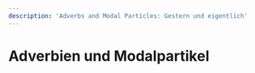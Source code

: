 ```yaml
---
description: 'Adverbs and Modal Particles: Gestern und eigentlich'
---
```


# Adverbien und Modalpartikel

